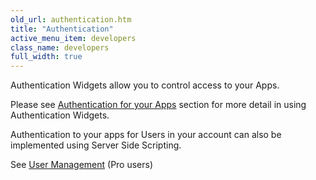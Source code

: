 ```yaml
---
old_url: authentication.htm
title: "Authentication"
active_menu_item: developers
class_name: developers
full_width: true
---
```



Authentication Widgets allow you to control access to your Apps.

Please see [Authentication for your Apps](/developers/documentation/product-guide/advanced-features/authentication-for-your-apps/) section for more detail in using Authentication Widgets.

Authentication to your apps for Users in your account can also be implemented using Server Side Scripting.

See [User Management](/developers/documentation/scripting-apis/server-side-api/sys-object/user-management/) (Pro users)
